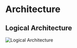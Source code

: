 # Architecture

## Logical Architecture
![Logical Architecture](https://github.com/HarryTurner93/robotic_garden/blob/master/logical_architecture.drawio)
